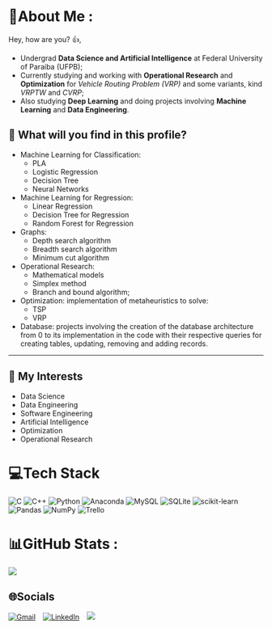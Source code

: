 # 💫About Me :
Hey, how are you? 👍,

- Undergrad **Data Science and Artificial Intelligence** at Federal University of Paraiba (UFPB);
- Currently studying and working with **Operational Research** and **Optimization** for _Vehicle Routing Problem (VRP)_ and some variants, kind _VRPTW_ and _CVRP_;
- Also studying **Deep Learning** and doing projects involving **Machine Learning** and **Data Engineering**.

## 👾 What will you find in this profile?
- Machine Learning for Classification:
    - PLA
    - Logistic Regression
    - Decision Tree
    - Neural Networks
- Machine Learning for Regression:
   - Linear Regression
   - Decision Tree for Regression
   - Random Forest for Regression
- Graphs:
   - Depth search algorithm
   - Breadth search algorithm
   - Minimum cut algorithm
- Operational Research:
   - Mathematical models
   - Simplex method
   - Branch and bound algorithm;
- Optimization: implementation of metaheuristics to solve:
    - TSP
    - VRP
- Database: projects involving the creation of the database architecture from 0 to its implementation in the code with their respective queries for creating tables, updating, removing and adding records.
---
## 🚀 My Interests
* Data Science
* Data Engineering
* Software Engineering
* Artificial Intelligence
* Optimization
* Operational Research 

# 💻Tech Stack
![C](https://img.shields.io/badge/c-%2300599C.svg?style=for-the-badge&logo=c&logoColor=white) 
![C++](https://img.shields.io/badge/c++-%2300599C.svg?style=for-the-badge&logo=c%2B%2B&logoColor=white) ![Python](https://img.shields.io/badge/python-3670A0?style=for-the-badge&logo=python&logoColor=ffdd54) ![Anaconda](https://img.shields.io/badge/Anaconda-%2344A833.svg?style=for-the-badge&logo=anaconda&logoColor=white) ![MySQL](https://img.shields.io/badge/mysql-%2300f.svg?style=for-the-badge&logo=mysql&logoColor=white) ![SQLite](https://img.shields.io/badge/sqlite-%2307405e.svg?style=for-the-badge&logo=sqlite&logoColor=white) ![scikit-learn](https://img.shields.io/badge/scikit--learn-%23F7931E.svg?style=for-the-badge&logo=scikit-learn&logoColor=white) ![Pandas](https://img.shields.io/badge/pandas-%23150458.svg?style=for-the-badge&logo=pandas&logoColor=white) ![NumPy](https://img.shields.io/badge/numpy-%23013243.svg?style=for-the-badge&logo=numpy&logoColor=white) ![Trello](https://img.shields.io/badge/Trello-%23026AA7.svg?style=for-the-badge&logo=Trello&logoColor=white)

# 📊GitHub Stats :
![](https://github-readme-streak-stats.herokuapp.com/?user=Guilherme-iram&theme=vision-friendly-dark&hide_border=false)<br/>

## 🌐Socials
[![Gmail](https://imgur.com/RpheCdT.png)](mailto:guilherme.iram@gmail.com) &ensp;
[![LinkedIn](https://i.imgur.com/rgMtwhO.png)](https://www.linkedin.com/in/guilherme-iram-ds/) &ensp;
[![](https://visitcount.itsvg.in/api?id=Guilherme-iram&icon=0&color=12)](https://visitcount.itsvg.in)

